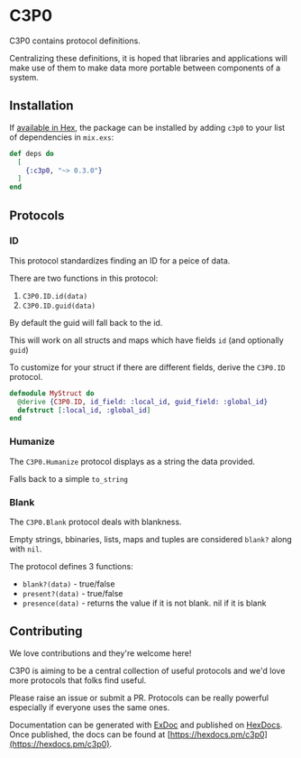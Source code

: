 # C3P0

C3P0 contains protocol definitions. 

Centralizing these definitions, it is hoped that libraries and applications will make use of them to make data more portable between components of a system.

## Installation

If [available in Hex](https://hex.pm/docs/publish), the package can be installed
by adding `c3p0` to your list of dependencies in `mix.exs`:

```elixir
def deps do
  [
    {:c3p0, "~> 0.3.0"}
  ]
end
```

## Protocols

### ID

This protocol standardizes finding an ID for a peice of data.

There are two functions in this protocol:

1. `C3P0.ID.id(data)` 
2. `C3P0.ID.guid(data)`

By default the guid will fall back to the id.

This will work on all structs and maps which have fields `id` (and optionally `guid`)

To customize for your struct if there are different fields, derive the `C3P0.ID` protocol.

```elixir
defmodule MyStruct do
  @derive {C3P0.ID, id_field: :local_id, guid_field: :global_id}
  defstruct [:local_id, :global_id]
end
```

### Humanize

The `C3P0.Humanize` protocol displays as a string the data provided.

Falls back to a simple `to_string`

### Blank

The `C3P0.Blank` protocol deals with blankness.

Empty strings, bbinaries, lists, maps and tuples are considered `blank?` along with `nil`.

The protocol defines 3 functions:

* `blank?(data)` - true/false
* `present?(data)` - true/false
* `presence(data)` - returns the value if it is not blank. nil if it is blank

## Contributing

We love contributions and they're welcome here!

C3P0 is aiming to be a central collection of useful protocols and we'd love more protocols that folks find useful. 

Please raise an issue or submit a PR. Protocols can be really powerful especially if everyone uses the same ones.


Documentation can be generated with [ExDoc](https://github.com/elixir-lang/ex_doc)
and published on [HexDocs](https://hexdocs.pm). Once published, the docs can
be found at [https://hexdocs.pm/c3p0](https://hexdocs.pm/c3p0).

